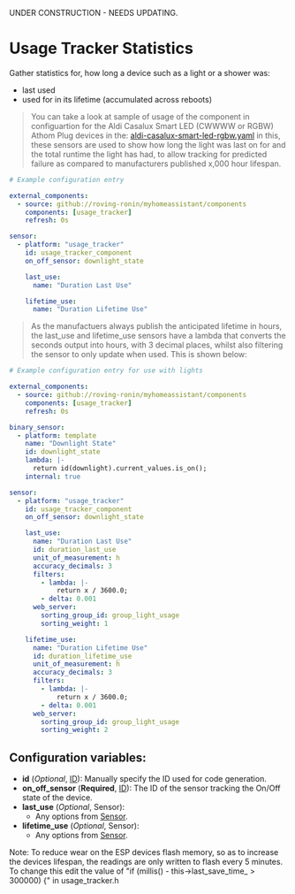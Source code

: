 UNDER CONSTRUCTION - NEEDS UPDATING.

# Usage Tracker Statistics

Gather statistics for, how long a device such as a light or a shower was:
* last used
* used for in its lifetime (accumulated across reboots)


> You can take a look at sample of usage of the component in configuartion for the Aldi Casalux Smart LED (CWWWW or RGBW) Athom Plug devices in the: [aldi-casalux-smart-led-rgbw.yaml](../../esphome/sensors/aldi-casalux-smart-led-rgbw.yaml)
> in this, these sensors are used to show how long the light was last on for and the total runtime the light has had, to allow tracking for predicted failure as compared to manufacturers published x,000 hour lifespan.

```yaml
# Example configuration entry

external_components:
  - source: github://roving-ronin/myhomeassistant/components
    components: [usage_tracker]
    refresh: 0s

sensor:
  - platform: "usage_tracker"
    id: usage_tracker_component
    on_off_sensor: downlight_state

    last_use:
      name: "Duration Last Use"

    lifetime_use:
      name: "Duration Lifetime Use"

```

> As the manufactuers always publish the anticipated lifetime in hours, the last_use and lifetime_use sensors have a lambda that converts the seconds output into hours, with 3 decimal places, whilst also filtering the sensor to only update when used. This is shown below:

```yaml
# Example configuration entry for use with lights

external_components:
  - source: github://roving-ronin/myhomeassistant/components
    components: [usage_tracker]
    refresh: 0s

binary_sensor:
  - platform: template
    name: "Downlight State"
    id: downlight_state
    lambda: |-
      return id(downlight).current_values.is_on();
    internal: true

sensor:
  - platform: "usage_tracker"
    id: usage_tracker_component
    on_off_sensor: downlight_state

    last_use:
      name: "Duration Last Use"
      id: duration_last_use
      unit_of_measurement: h
      accuracy_decimals: 3
      filters:
        - lambda: |-
            return x / 3600.0;
        - delta: 0.001
      web_server:
        sorting_group_id: group_light_usage
        sorting_weight: 1

    lifetime_use:
      name: "Duration Lifetime Use"
      id: duration_lifetime_use
      unit_of_measurement: h
      accuracy_decimals: 3
      filters:
        - lambda: |-
            return x / 3600.0;
        - delta: 0.001
      web_server:
        sorting_group_id: group_light_usage
        sorting_weight: 2

```


## Configuration variables:
* **id** (*Optional*, [ID](https://esphome.io/guides/configuration-types.html#config-id)): Manually specify the ID used for code generation.
* **on_off_sensor** (**Required**, [ID](https://esphome.io/guides/configuration-types.html#config-id)): The ID of the sensor tracking the On/Off state of the device.
* **last_use** (*Optional*, Sensor):
  * Any options from [Sensor](https://esphome.io/components/sensor/index.html#config-sensor).
* **lifetime_use** (*Optional*, Sensor):
  * Any options from [Sensor](https://esphome.io/components/sensor/index.html#config-sensor).

Note: To reduce wear on the ESP devices flash memory, so as to increase the devices lifespan, the readings are only written to flash every 5 minutes. To change this edit the value of "if (millis() - this->last_save_time_ > 300000) {" in usage_tracker.h
